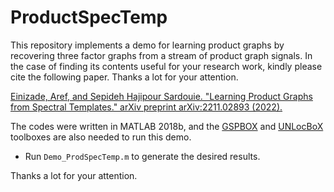 # ProductSpecTemp
This repository implements a demo for learning product graphs by recovering three factor graphs from a stream of product graph signals. In the case of finding its contents useful for your research work, kindly please cite the following paper. Thanks a lot for your attention.

[Einizade, Aref, and Sepideh Hajipour Sardouie. "Learning Product Graphs from Spectral Templates." arXiv preprint arXiv:2211.02893 (2022).](https://arxiv.org/abs/2211.02893)

The codes were written in MATLAB 2018b, and the [GSPBOX](https://epfl-lts2.github.io/gspbox-html/) and [UNLocBoX](https://epfl-lts2.github.io/unlocbox-html/) toolboxes are also needed to run this demo.

- Run `Demo_ProdSpecTemp.m` to generate the desired results. 

Thanks a lot for your attention.
